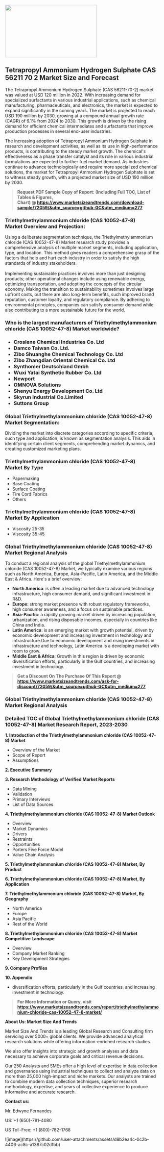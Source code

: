 <p><img class="alignnone size-medium wp-image-20088" src="https://ffe5etoiles.com/wp-content/uploads/2024/12/MST1-300x171.png" alt="" width="300" height="171" /></p><h2>Tetrapropyl Ammonium Hydrogen Sulphate CAS 56211 70 2 Market Size and Forecast</h2><p>The Tetrapropyl Ammonium Hydrogen Sulphate (CAS 56211-70-2) market was valued at USD 120 million in 2022. With increasing demand for specialized surfactants in various industrial applications, such as chemical manufacturing, pharmaceuticals, and electronics, the market is expected to expand significantly in the coming years. The market is projected to reach USD 190 million by 2030, growing at a compound annual growth rate (CAGR) of 6.1% from 2024 to 2030. This growth is driven by the rising demand for efficient chemical intermediates and surfactants that improve production processes in several end-user industries.</p><p>The increasing adoption of Tetrapropyl Ammonium Hydrogen Sulphate in research and development activities, as well as its use in high-performance products, is contributing to the steady market growth. The chemical's effectiveness as a phase transfer catalyst and its role in various industrial formulations are expected to further fuel market demand. As industries continue to advance technologically and require more specialized chemical solutions, the market for Tetrapropyl Ammonium Hydrogen Sulphate is set to witness steady growth, with a projected market size of USD 190 million by 2030.</p></p><blockquote id="" class=""><strong>Request PDF Sample Copy of Report: (Including Full TOC, List of Tables &amp; Figures, Chart)&nbsp;@&nbsp;<strong><a href="https://www.marketsizeandtrends.com/download-sample/72059/&utm_source=github-GC&utm_medium=277" target="_blank">https://www.marketsizeandtrends.com/download-sample/72059/&utm_source=github-GC&utm_medium=277</a></strong></strong></blockquote><h3 id="" class="">Triethylmethylammonium chloride (CAS 10052-47-8) Market&nbsp;Overview and Projection:</h3><p id="" class="">Using a deliberate segmentation technique, the Triethylmethylammonium chloride (CAS 10052-47-8) Market research study provides a comprehensive analysis of multiple market segments, including application, type, and location. This method gives readers a comprehensive grasp of the factors that help and hurt each industry in order to satisfy the high standards of industry stakeholders. <br /> <br />Implementing sustainable practices involves more than just designing products; other operational changes include using renewable energy, optimizing transportation, and adopting the concepts of the circular economy. Making the transition to sustainability sometimes involves large upfront costs, but there are also long-term benefits, such improved brand reputation, customer loyalty, and regulatory compliance. By adhering to environmental principles, companies can satisfy consumer demand while also contributing to a more sustainable future for the world.</p><h3 id="" class="">Who is the largest manufacturers of&nbsp;Triethylmethylammonium chloride (CAS 10052-47-8) Market worldwide?</h3><h3 class=""><p><ul><li>Croslene Chemical Industries Co. Ltd </li><li> Damco Taiwan Co. Ltd. </li><li> Zibo Shuanghe Chemical Technology Co. Ltd </li><li> Zibo Zhangdian Oriental Chemical Co. Ltd </li><li> Synthomer Deutschland Gmbh </li><li> Wuxi Yatai Synthetic Rubber Co. Ltd </li><li> Newport </li><li> OMNOVA Solutions </li><li> Shenyu Energy Development Co. Ltd </li><li> Skyrun Industrial Co.Limited </li><li> Suttons Group</li></ul></p></h3><h3 id="" class="">Global&nbsp;Triethylmethylammonium chloride (CAS 10052-47-8) Market Segmentation:</h3><p id="" class="">Dividing the market into discrete categories according to specific criteria, such type and application, is known as segmentation analysis. This aids in identifying certain client segments, comprehending market dynamics, and creating customized marketing plans.</p><h3 id="" class="">Triethylmethylammonium chloride (CAS 10052-47-8) Market&nbsp;By Type</h3><p><p><ul><li>Papermaking</li><li> Base Coating</li><li> Surface Coating</li><li> Tire Cord Fabrics</li><li> Others</p></li></ul></p></p><h3 id="" class="">Triethylmethylammonium chloride (CAS 10052-47-8) Market&nbsp;By Application</h3><p class=""><p><ul><li>Viscosity 25-35</li><li> Viscosity 35-45</li></ul></p></p><h3 id="" class="">Global Triethylmethylammonium chloride (CAS 10052-47-8) Market Regional Analysis</h3><p id="" class="">To conduct a regional analysis of the global Triethylmethylammonium chloride (CAS 10052-47-8) Market, we typically examine various regions such as North America, Europe, Asia-Pacific, Latin America, and the Middle East &amp; Africa. Here's a brief overview:</p><ul><li><strong>North America</strong>: is often a leading market due to advanced technology infrastructure, high consumer demand, and significant investment in R&amp;D.</li><li><strong>Europe</strong>: strong market presence with robust regulatory frameworks, high consumer awareness, and a focus on sustainable practices.</li><li><strong>Asia-Pacific</strong>: a rapidly growing market driven by increasing population, urbanization, and rising disposable incomes, especially in countries like China and India.</li><li><strong>Latin America</strong>: is an emerging market with growth potential, driven by economic development and increasing investment in technology and infrastructure.Due to economic development and rising investments in infrastructure and technology, Latin America is a developing market with room to grow.</li><li><strong>Middle East &amp; Africa</strong>: Growth in this region is driven by economic diversification efforts, particularly in the Gulf countries, and increasing investment in technology.</li></ul><blockquote id="" class=""><strong>Get a Discount On The Purchase Of This Report @ <strong><a href="https://www.marketsizeandtrends.com/ask-for-discount/72059/&utm_source=github-GC&utm_medium=277" target="_blank">https://www.marketsizeandtrends.com/ask-for-discount/72059/&utm_source=github-GC&utm_medium=277</a></strong></strong></blockquote><h3 id="" class="">Global Triethylmethylammonium chloride (CAS 10052-47-8) Market Regional Analysis</h3><h3 id="" class="">Detailed TOC of Global Triethylmethylammonium chloride (CAS 10052-47-8) Market Research Report, 2023-2030</h3><p id="" class=""><strong>1. Introduction of the Triethylmethylammonium chloride (CAS 10052-47-8) Market</strong></p><ul><li>Overview of the Market</li><li>Scope of Report</li><li>Assumptions</li></ul><p id="" class=""><strong>2. Executive Summary</strong></p><p id="" class=""><strong>3. Research Methodology of Verified Market Reports</strong></p><ul><li>Data Mining</li><li>Validation</li><li>Primary Interviews</li><li>List of Data Sources</li></ul><p id="" class=""><strong>4. Triethylmethylammonium chloride (CAS 10052-47-8) Market Outlook</strong></p><ul><li>Overview</li><li>Market Dynamics</li><li>Drivers</li><li>Restraints</li><li>Opportunities</li><li>Porters Five Force Model</li><li>Value Chain Analysis</li></ul><p id="" class=""><strong>5. Triethylmethylammonium chloride (CAS 10052-47-8) Market, By Product</strong></p><p id="" class=""><strong>6. Triethylmethylammonium chloride (CAS 10052-47-8) Market, By Application</strong></p><p id="" class=""><strong>7. Triethylmethylammonium chloride (CAS 10052-47-8) Market, By Geography</strong></p><ul><li>North America</li><li>Europe</li><li>Asia Pacific</li><li>Rest of the World</li></ul><p id="" class=""><strong>8. Triethylmethylammonium chloride (CAS 10052-47-8) Market Competitive Landscape</strong></p><ul><li>Overview</li><li>Company Market Ranking</li><li>Key Development Strategies</li></ul><p id="" class=""><strong>9. Company Profiles</strong></p><p id="" class=""><strong>10. Appendix</strong></p><ul><li>diversification efforts, particularly in the Gulf countries, and increasing investment in technology.</li></ul><blockquote id="" class=""><strong>For More Information or Query, visit <strong><strong><a href="https://www.marketsizeandtrends.com/report/triethylmethylammonium-chloride-cas-10052-47-8-market/" target="_blank">https://www.marketsizeandtrends.com/report/triethylmethylammonium-chloride-cas-10052-47-8-market/</a></strong></strong></strong></blockquote><p id="" class=""><strong>About Us: Market Size And Trends</strong></p><p id="" class="">Market Size And Trends is a leading Global Research and Consulting firm servicing over 5000+ global clients. We provide advanced analytical research solutions while offering information-enriched research studies.</p><p id="" class="">We also offer insights into strategic and growth analyses and data necessary to achieve corporate goals and critical revenue decisions.</p><p id="" class="">Our 250 Analysts and SMEs offer a high level of expertise in data collection and governance using industrial techniques to collect and analyze data on more than 25,000 high-impact and niche markets. Our analysts are trained to combine modern data collection techniques, superior research methodology, expertise, and years of collective experience to produce informative and accurate research.</p><p id="" class=""><strong>Contact us:</strong></p><p id="" class="">Mr. Edwyne Fernandes</p><p id="" class="">US: +1 (650)-781-4080</p><p id="" class="">US Toll-Free: +1 (800)-782-1768</p>
![image](https://github.com/user-attachments/assets/d8b2ea4c-0c2b-4406-ac8c-a1387c02dfbb)
